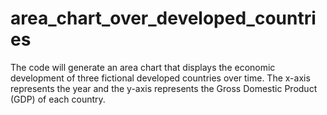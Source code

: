 # area_chart_over_developed_countries
 The code will generate an area chart that displays the economic development of three fictional developed countries over time. The x-axis represents the year and the y-axis represents the Gross Domestic Product (GDP) of each country.
